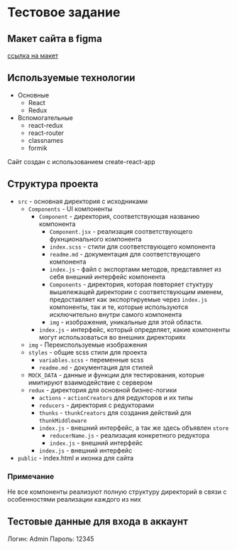 # Тестовое задание

## Макет сайта в figma

[ссылка на макет](https://www.figma.com/file/w7yaFmRCdmxcaWfOlEoihy/test-site?node-id=0%3A1)

## Используемые технологии

* Основные
  * React
  * Redux
* Вспомогательные
  * react-redux
  * react-router
  * classnames
  * formik

Сайт создан с использованием create-react-app

## Структура проекта

* ```src``` - основная директория с исходниками
  * ```Components``` - UI компоненты
    * ```Component``` - директория, соответствующая названию компонента
      * ```Component.jsx``` - реализация соответствующего фукнционального компонента
      * ```index.scss``` - стили для соответствующего компонента
      * ```readme.md``` - документация для соответствующего компонента
      * ```index.js``` - файл с экспортами методов, представляет из себя внешний интерфейс компонента
      * ```Components``` - директория, которая повторяет стуктуру вышележащей директории с соответствующим именем, предоставляет как экспортируемые через ```index.js``` компоненты, так и те, которые используются исключительно внутри самого компонента
      * ```img``` - изображения, уникальные для этой области.
    * ```index.js``` - интерфейс, который определяет, какие компоненты могут использоваться во внешних директориях
  * ```img``` - Переиспользуемые изображения
  * ```styles``` - общие scss стили для проекта
    * ```variables.scss``` - переменные scss
    * ```readme.md``` - документация для стилей
  * ```MOCK_DATA``` - данные и функции для тестирования, которые имитируют взаимодействие с сервером
  * ```redux``` - директория для основной бизнес-логики
    * ```actions``` - ```actionCreators``` для редукторов и их типы
    * ```reducers``` - директория с редукторами
    * ```thunks``` - ```thunkCreators``` для создания действий для ```thunkMiddleware```
    * ```index.js``` - внешний интерфейс, а так же здесь объявлен ```store```
      * ```reducerName.js``` - реализация конкретного редуктора
      * ```index.js``` - внешний интерфейс
    * ```index.js``` - внешний интерфейс
* ```public``` - index.html и иконка для сайта

### Примечание

Не все компоненты реализуют полную структуру директорий в связи с особенностями реализации каждого из них

## Тестовые данные для входа в аккаунт

Логин: Admin
Пароль: 12345
